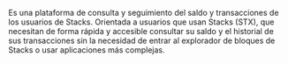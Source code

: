Es una plataforma de consulta y seguimiento del saldo y transacciones de los usuarios de Stacks. Orientada a usuarios que usan Stacks (STX), que necesitan de forma rápida y accesible consultar su saldo y el historial de sus transacciones sin la necesidad de entrar al explorador de bloques de Stacks o usar aplicaciones más complejas.
